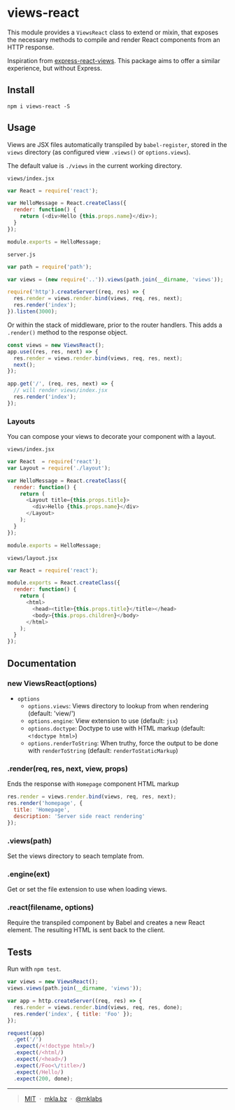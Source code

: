 # views-react

This module provides a `ViewsReact` class to extend or mixin, that exposes the
necessary methods to compile and render React components from an HTTP response.

Inspiration from
[express-react-views](https://github.com/reactjs/express-react-views). This
package aims to offer a similar experience, but without Express.

## Install

    npm i views-react -S

## Usage

Views are JSX files automatically transpiled by `babel-register`, stored in the
`views` directory (as configured view `.views()` or `options.views`).

The default value is `./views` in the current working directory.

`views/index.jsx`
```js
var React = require('react');

var HelloMessage = React.createClass({
  render: function() {
    return (<div>Hello {this.props.name}</div>);
  }
});

module.exports = HelloMessage;
```

`server.js`

```js
var path = require('path');

var views = (new require('..')).views(path.join(__dirname, 'views'));

require('http').createServer((req, res) => {
  res.render = views.render.bind(views, req, res, next);
  res.render('index');
}).listen(3000);
```

Or within the stack of middleware, prior to the router handlers. This adds a
`.render()` method to the response object.

```js
const views = new ViewsReact();
app.use((res, res, next) => {
  res.render = views.render.bind(views, req, res, next);
  next();
});

app.get('/', (req, res, next) => {
  // will render views/index.jsx
  res.render('index');
});
```

### Layouts

You can compose your views to decorate your component with a layout.

`views/index.jsx`

```js
var React  = require('react');
var Layout = require('./layout');

var HelloMessage = React.createClass({
  render: function() {
    return (
      <Layout title={this.props.title}>
        <div>Hello {this.props.name}</div>
      </Layout>
    );
  }
});

module.exports = HelloMessage;
```
`views/layout.jsx`

```js
var React = require('react');

module.exports = React.createClass({
  render: function() {
    return (
      <html>
        <head><title>{this.props.title}</title></head>
        <body>{this.props.children}</body>
      </html>
    );
  }
});
```

## Documentation

### new ViewsReact(options)

- `options`
  - `options.views`: Views directory to lookup from when rendering (default: 'view/')
  - `options.engine`: View extension to use (default: `jsx`)
  - `options.doctype`: Doctype to use with HTML markup (default: `<!doctype html>`)
  - `options.renderToString`: When truthy, force the output to be done with `renderToString` (default: `renderToStaticMarkup`)

### .render(req, res, next, view, props)

Ends the response with `Homepage` component HTML markup

```js
res.render = views.render.bind(views, req, res, next);
res.render('homepage', {
  title: 'Homepage',
  description: 'Server side react rendering'
});
```

### .views(path)

Set the views directory to seach template from.

### .engine(ext)

Get or set the file extension to use when loading views.

### .react(filename, options)

Require the transpiled component by Babel and creates a new React
element. The resulting HTML is sent back to the client.


## Tests

Run with `npm test`.

```js
var views = new ViewsReact();
views.views(path.join(__dirname, 'views'));

var app = http.createServer((req, res) => {
  res.render = views.render.bind(views, req, res, done);
  res.render('index', { title: 'Foo' });
});

request(app)
  .get('/')
  .expect(/<!doctype html>/)
  .expect(/<html/)
  .expect(/<head>/)
  .expect(/Foo<\/title>/)
  .expect(/Hello/)
  .expect(200, done);
```

---

> [MIT](./LICENSE) &nbsp;&middot;&nbsp;
> [mkla.bz](http://mkla.bz) &nbsp;&middot;&nbsp;
> [@mklabs](https://github.com/mklabs)

